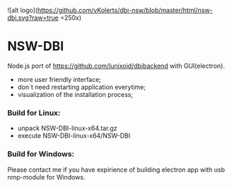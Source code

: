 ![alt logo](https://github.com/vKolerts/dbi-nsw/blob/master/html/nsw-dbi.svg?raw=true  =250x)
# NSW-DBI
Node.js port of https://github.com/lunixoid/dbibackend with GUI(electron).

- more user friendly interface;
- don`t need restarting application everytime;
- visualization of the installation process;

### Build for Linux:

- unpack NSW-DBI-linux-x64.tar.gz
- execute NSW-DBI-linux-x64/NSW-DBI

### Build for Windows:

Please contact me if you have expirience of building electron app with usb nmp-module for Windows.